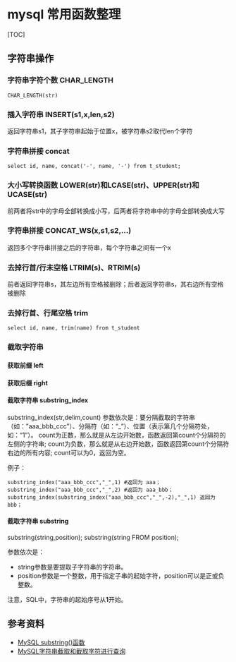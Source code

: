 # mysql 常用函数整理

[TOC]

## 

## 字符串操作

### 字符串字符个数 CHAR_LENGTH
```
CHAR_LENGTH(str)
```

### 插入字符串 INSERT(s1,x,len,s2)
返回字符串s1，其子字符串起始于位置x，被字符串s2取代len个字符


### 字符串拼接 concat
```
select id, name, concat('-', name, '-') from t_student;
```

### 大小写转换函数 LOWER(str)和LCASE(str)、UPPER(str)和UCASE(str)
前两者将str中的字母全部转换成小写，后两者将字符串中的字母全部转换成大写

### 字符串拼接 CONCAT_WS(x,s1,s2,...)
返回多个字符串拼接之后的字符串，每个字符串之间有一个x

### 去掉行首/行未空格 LTRIM(s)、RTRIM(s)
前者返回字符串s，其左边所有空格被删除；后者返回字符串s，其右边所有空格被删除

### 去掉行首、行尾空格 trim
```
select id, name, trim(name) from t_student
```

### 截取字符串
#### 获取前缀 left


#### 获取后缀 right


#### 截取字符串 substring_index
substring_index(str,delim,count) 
参数依次是：要分隔截取的字符串（如：”aaa_bbb_ccc”）、分隔符（如：“_”）、位置（表示第几个分隔符处，如：“1”）。
count为正数，那么就是从左边开始数，函数返回第count个分隔符的左侧的字符串;
count为负数，那么就是从右边开始数，函数返回第count个分隔符右边的所有内容;
count可以为0，返回为空。

例子：
```
substring_index("aaa_bbb_ccc","_",1) #返回为 aaa；
substring_index("aaa_bbb_ccc","_",2) #返回为 aaa_bbb；
substring_index(substring_index("aaa_bbb_ccc","_",-2),"_",1) 返回为 bbb；
```

#### 截取字符串  substring
substring(string,position);
substring(string FROM position);

参数依次是：
- string参数是要提取子字符串的字符串。
- position参数是一个整数，用于指定子串的起始字符，position可以是正或负整数。

注意，SQL中，字符串的起始序号从**1**开始。

## 参考资料
- [MySQL substring()函数](https://blog.csdn.net/qq_34579060/article/details/80283575)
- [MySQL字符串截取和截取字符进行查询](https://baijiahao.baidu.com/s?id=1616911854187546637&wfr=spider&for=pc)